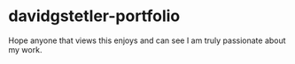 # davidgstetler-portfolio
Hope anyone that views this enjoys and can see I am truly passionate about my work.
